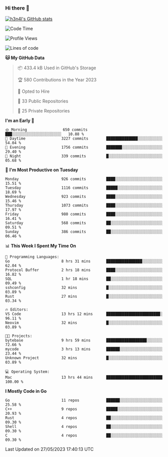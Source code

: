 ### Hi there 👋

[![h3n4l's GitHub stats](https://github-readme-stats.vercel.app/api?username=h3n4l&count_private=true&show_icons=true&theme=radical)](https://github.com/h3n4l/github-readme-stats)

<!--START_SECTION:waka-->
![Code Time](http://img.shields.io/badge/Code%20Time-1%2C245%20hrs%2017%20mins-blue)

![Profile Views](http://img.shields.io/badge/Profile%20Views-1-blue)

![Lines of code](https://img.shields.io/badge/From%20Hello%20World%20I%27ve%20Written-3.0%20million%20lines%20of%20code-blue)

**🐱 My GitHub Data** 

> 📦 433.4 kB Used in GitHub's Storage 
 > 
> 🏆 580 Contributions in the Year 2023
 > 
> 💼 Opted to Hire
 > 
> 📜 33 Public Repositories 
 > 
> 🔑 25 Private Repositories 
 > 
**I'm an Early 🐤** 

```text
🌞 Morning                650 commits         ███░░░░░░░░░░░░░░░░░░░░░░   10.88 % 
🌆 Daytime                3227 commits        ██████████████░░░░░░░░░░░   54.04 % 
🌃 Evening                1756 commits        ███████░░░░░░░░░░░░░░░░░░   29.40 % 
🌙 Night                  339 commits         █░░░░░░░░░░░░░░░░░░░░░░░░   05.68 % 
```
📅 **I'm Most Productive on Tuesday** 

```text
Monday                   926 commits         ████░░░░░░░░░░░░░░░░░░░░░   15.51 % 
Tuesday                  1116 commits        █████░░░░░░░░░░░░░░░░░░░░   18.69 % 
Wednesday                923 commits         ████░░░░░░░░░░░░░░░░░░░░░   15.46 % 
Thursday                 1073 commits        ████░░░░░░░░░░░░░░░░░░░░░   17.97 % 
Friday                   980 commits         ████░░░░░░░░░░░░░░░░░░░░░   16.41 % 
Saturday                 568 commits         ██░░░░░░░░░░░░░░░░░░░░░░░   09.51 % 
Sunday                   386 commits         ██░░░░░░░░░░░░░░░░░░░░░░░   06.46 % 
```


📊 **This Week I Spent My Time On** 

```text
💬 Programming Languages: 
Go                       8 hrs 31 mins       ████████████████░░░░░░░░░   62.04 % 
Protocol Buffer          2 hrs 18 mins       ████░░░░░░░░░░░░░░░░░░░░░   16.82 % 
SQL                      1 hr 18 mins        ██░░░░░░░░░░░░░░░░░░░░░░░   09.49 % 
sshconfig                32 mins             █░░░░░░░░░░░░░░░░░░░░░░░░   03.89 % 
Rust                     27 mins             █░░░░░░░░░░░░░░░░░░░░░░░░   03.34 % 

🔥 Editors: 
VS Code                  13 hrs 12 mins      ████████████████████████░   96.11 % 
Neovim                   32 mins             █░░░░░░░░░░░░░░░░░░░░░░░░   03.89 % 

🐱‍💻 Projects: 
bytebase                 9 hrs 59 mins       ██████████████████░░░░░░░   72.66 % 
mycode                   3 hrs 13 mins       ██████░░░░░░░░░░░░░░░░░░░   23.44 % 
Unknown Project          32 mins             █░░░░░░░░░░░░░░░░░░░░░░░░   03.89 % 

💻 Operating System: 
Mac                      13 hrs 44 mins      █████████████████████████   100.00 % 
```

**I Mostly Code in Go** 

```text
Go                       11 repos            ██████░░░░░░░░░░░░░░░░░░░   25.58 % 
C++                      9 repos             █████░░░░░░░░░░░░░░░░░░░░   20.93 % 
Rust                     4 repos             ██░░░░░░░░░░░░░░░░░░░░░░░   09.30 % 
Shell                    4 repos             ██░░░░░░░░░░░░░░░░░░░░░░░   09.30 % 
C                        4 repos             ██░░░░░░░░░░░░░░░░░░░░░░░   09.30 % 
```




 Last Updated on 27/05/2023 17:40:13 UTC
<!--END_SECTION:waka-->

